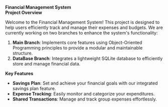 **Financial Management System**  
**Project Overview**

Welcome to the Financial Management System! This project is designed to help users efficiently track and manage their expenses and budgets. We are currently working on two branches to enhance the system's functionality:

1. **Main Branch**: Implements core features using Object-Oriented Programming principles to provide a modular and maintainable structure.
2. **DataBase Branch**: Integrates a lightweight SQLite database to efficiently store and manage financial data.

**Key Features**

- **Savings Plan**: Set and achieve your financial goals with our integrated savings plan feature.
- **Expense Tracking**: Easily monitor and categorize your expenditures.
- **Shared Transactions**: Manage and track group expenses effortlessly.
